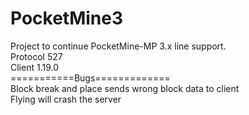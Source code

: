 # PocketMine3
Project to continue PocketMine-MP 3.x line support.<br>
Protocol 527<br>
Client 1.19.0<br>
===========Bugs=============<br>
Block break and place sends wrong block data to client<br>
Flying will crash the server<br>
